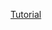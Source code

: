[Tutorial](https://ourcodeworld.com/articles/read/496/how-to-create-a-videochat-with-webrtc-using-peerjs-and-node-js)